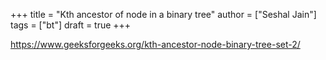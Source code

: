 +++
title = "Kth ancestor of node in a binary tree"
author = ["Seshal Jain"]
tags = ["bt"]
draft = true
+++

<https://www.geeksforgeeks.org/kth-ancestor-node-binary-tree-set-2/>
